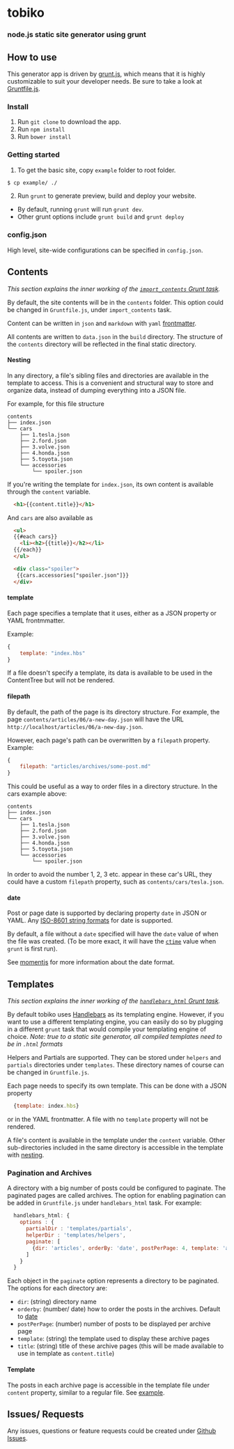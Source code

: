 # tobiko
### node.js static site generator using grunt

## How to use
This generator app is driven by [grunt.js](http://gruntjs.com), which means that it is highly customizable to suit your developer needs. Be sure to take a look at [Gruntfile.js](https://github.com/tnguyen14/tobiko/blob/master/Gruntfile.js).

### Install
1. Run `git clone` to download the app.
2. Run `npm install`
3. Run `bower install`

### Getting started
1. To get the basic site, copy `example` folder to root folder.
```sh
$ cp example/ ./
```
2. Run `grunt` to generate preview, build and deploy your website.
- By default, running `grunt` will run `grunt dev`.
- Other grunt options include `grunt build` and `grunt deploy`

### config.json
High level, site-wide configurations can be specified in `config.json`.

## Contents
*This section explains the inner working of the [`import_contents` Grunt task](https://github.com/tnguyen14/tobiko/blob/master/tasks/grunt-import-contents.js).*

By default, the site contents will be in the `contents` folder. This option could be changed in `Gruntfile.js`, under `import_contents` task.

Content can be written in `json` and `markdown` with `yaml` [frontmatter](https://github.com/mojombo/jekyll/wiki/YAML-Front-Matter).

All contents are written to `data.json` in the `build` directory.
The structure of the `contents` directory will be reflected in the final static directory.

#### Nesting
In any directory, a file's sibling files and directories are available in the template to access. This is a convenient and structural way to store and organize data, instead of dumping everything into a JSON file.

For example, for this file structure
```
contents
├── index.json
└── cars
    ├── 1.tesla.json
    ├── 2.ford.json
    ├── 3.volve.json
    ├── 4.honda.json
    ├── 5.toyota.json
    └── accessories
        └── spoiler.json
```

If you're writing the template for `index.json`, its own content is available through the `content` variable.
```html
  <h1>{{content.title}}</h1>
```
And `cars` are also available as
```html
  <ul>
  {{#each cars}}
  	<li><h2>{{title}}</h2></li>
  {{/each}}
  </ul>

  <div class="spoiler">
   {{cars.accessories["spoiler.json"]}}
  </div>
```

#### template
Each page specifies a template that it uses, either as a JSON property or YAML frontmmatter.

Example:
```js
{
	template: "index.hbs"
}
```

If a file doesn't specify a template, its data is available to be used in the ContentTree but will not be rendered.

#### filepath
By default, the path of the page is its directory structure.
For example, the page `contents/articles/06/a-new-day.json` will have the URL `http://localhost/articles/06/a-new-day.json`.

However, each page's path can be overwritten by a `filepath` property.
Example:
```js
{
	filepath: "articles/archives/some-post.md"
}
```

This could be useful as a way to order files in a directory structure.
In the cars example above:
```
contents
├── index.json
└── cars
    ├── 1.tesla.json
    ├── 2.ford.json
    ├── 3.volve.json
    ├── 4.honda.json
    ├── 5.toyota.json
    └── accessories
        └── spoiler.json
```

In order to avoid the number 1, 2, 3 etc. appear in these car's URL, they could have a custom `filepath` property, such as `contents/cars/tesla.json`.

#### date
Post or page date is supported by declaring property `date` in JSON or YAML. Any [ISO-8601 string formats](http://momentjs.com/docs/#/parsing/string/) for date is supported.

By default, a file without a `date` specified will have the `date` value of when the file was created. (To be more exact, it will have the [`ctime`][1] value when `grunt` is first run).

[1]: http://en.wikipedia.org/wiki/Atime_(Unix)#ctime

See [momentjs](http://momentjs.com) for more information about the date format.

## Templates
*This section explains the inner working of the [`handlebars_html` Grunt task](https://github.com/tnguyen14/tobiko/blob/master/tasks/grunt-handlebars-html.js).*

By default tobiko uses [Handlebars](http://handlebarsjs.com) as its templating engine. However, if you want to use a different templating engine, you can easily do so by plugging in a different `grunt` task that would compile your templating engine of choice.
*Note: true to a static site generator, all compiled templates need to be in `.html` formats*

Helpers and Partials are supported. They can be stored under `helpers` and `partials` directories under `templates`. These directory names of course can be changed in `Gruntfile.js`.

Each page needs to specify its own template. This can be done with a JSON property
```js
  {template: index.hbs}
```
or in the YAML frontmatter. A file with no `template` property will not be rendered.

A file's content is available in the template under the `content` variable. Other sub-directories included in the same directory is accessible in the template with [nesting](#nesting).

### Pagination and Archives
A directory with a big number of posts could be configured to paginate. The paginated pages are called archives.
The option for enabling pagination can be added in `Gruntfile.js` under `handlebars_html` task. For example:
```js
  handlebars_html: {
    options : {
      partialDir : 'templates/partials',
      helperDir : 'templates/helpers',
      paginate: [
        {dir: 'articles', orderBy: 'date', postPerPage: 4, template: 'archive.hbs', title: 'Articles'}
      ]
    }
  }
```
Each object in the `paginate` option represents a directory to be paginated. The options for each directory are:
* `dir`: (string) directory name
* `orderby`: (number/ date) how to order the posts in the archives. Default to [date](#date)
* `postPerPage`: (number) number of posts to be displayed per archive page
* `template`: (string) the template used to display these archive pages
* `title`: (string) title of these archive pages (this will be made available to use in template as `content.title`)

#### Template
The posts in each archive page is accessible in the template file under `content` property, similar to a regular file. See [example](https://github.com/tnguyen14/tobiko/blob/master/example/templates/archive.hbs).

## Issues/ Requests
Any issues, questions or feature requests could be created under [Github Issues](https://github.com/tnguyen14/tobiko/issues).
